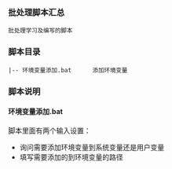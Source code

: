 ### 批处理脚本汇总

	批处理学习及编写的脚本

### 脚本目录

	|-- 环境变量添加.bat 		添加环境变量

### 脚本说明

#### 环境变量添加.bat

脚本里面有两个输入设置：

* 询问需要添加环境变量到系统变量还是用户变量
* 填写需要添加的到环境变量的路径


